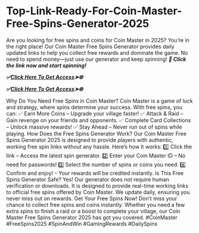 # Top-Link-Ready-For-Coin-Master-Free-Spins-Generator-2025
Are you looking for free spins and coins for Coin Master in 2025? You’re in the right place! Our Coin Master Free Spins Generator provides daily updated links to help you collect free rewards and dominate the game. No need to spend money—just use our generator and keep spinning!
***🔗 Click the link now and start spinning!***

***✅[Click Here To Get Access](https://btadeal.com/co4m7str/)➤🌐***

***✅[Click Here To Get Access](https://btadeal.com/co4m7str/)➤🌐***

Why Do You Need Free Spins in Coin Master?
Coin Master is a game of luck and strategy, where spins determine your success. With free spins, you can:
✅ Earn More Coins – Upgrade your village faster!
✅ Attack & Raid – Gain revenge on your friends and opponents.
✅ Complete Card Collections – Unlock massive rewards!
✅ Stay Ahead – Never run out of spins while playing.
How Does the Free Spins Generator Work?
Our Coin Master Free Spins Generator 2025 is designed to provide players with authentic, working free spin links without any hassle. Here’s how it works:
1️⃣ Click the link – Access the latest spin generator.
2️⃣ Enter your Coin Master ID – No need for passwords!
3️⃣ Select the number of spins or coins you need.
4️⃣ Confirm and enjoy! – Your rewards will be credited instantly.
Is This Free Spins Generator Safe?
Yes! Our generator does not require human verification or downloads. It is designed to provide real-time working links to official free spins offered by Coin Master. We update daily, ensuring you never miss out on rewards.
Get Your Free Spins Now!
Don’t miss your chance to collect free spins and coins instantly. Whether you need a few extra spins to finish a raid or a boost to complete your village, our Coin Master Free Spins Generator 2025 has got you covered. #CoinMaster #FreeSpins2025 #SpinAndWin #GamingRewards #DailySpins
